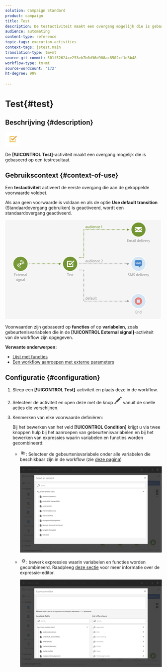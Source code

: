 ```yaml
---
solution: Campaign Standard
product: campaign
title: Test
description: De testactiviteit maakt een overgang mogelijk die is gebaseerd op een testresultaat.
audience: automating
content-type: reference
topic-tags: execution-activities
context-tags: jstest,main
translation-type: tm+mt
source-git-commit: 501f52624ce253eb7b0d36d908ac8502cf1d3b48
workflow-type: tm+mt
source-wordcount: '172'
ht-degree: 90%

---
```



# Test{#test}

## Beschrijving {#description}

![](assets/test.png)

De **[!UICONTROL Test]**-activiteit maakt een overgang mogelijk die is gebaseerd op een testresultaat.

## Gebruikscontext {#context-of-use}

Een **testactiviteit** activeert de eerste overgang die aan de gekoppelde voorwaarde voldoet.

Als aan geen voorwaarde is voldaan en als de optie **Use default transition** (Standaardovergang gebruiken) is geactiveerd, wordt een standaardovergang geactiveerd.

![](assets/wkf_test_activity_example.png)

Voorwaarden zijn gebaseerd op **functies** of op **variabelen**, zoals gebeurtenisvariabelen die in de **[!UICONTROL External signal]**-activiteit van de workflow zijn opgegeven.

**Verwante onderwerpen:**

* [Lijst met functies](../../automating/using/list-of-functions.md)
* [Een workflow aanroepen met externe parameters](../../automating/using/calling-a-workflow-with-external-parameters.md)

## Configuratie {#configuration}

1. Sleep een **[!UICONTROL Test]**-activiteit en plaats deze in de workflow.
1. Selecteer de activiteit en open deze met de knop ![](assets/edit_darkgrey-24px.png) vanuit de snelle acties die verschijnen.
1. Kenmerken van elke voorwaarde definiëren:

   Bij het bewerken van het veld **[!UICONTROL Condition]** krijgt u via twee knoppen hulp bij het aanroepen van gebeurtenisvariabelen en bij het bewerken van expressies waarin variabelen en functies worden gecombineerd:

   * ![](assets/extsignal_picker.png): Selecteer de gebeurtenisvariabele onder alle variabelen die beschikbaar zijn in de workflow (zie [deze pagina](../../automating/using/customizing-workflow-external-parameters.md))

      ![](assets/wkf_test_activity_variables.png)

   * ![](assets/extsignal_expression_editor.png): bewerk expressies waarin variabelen en functies worden gecombineerd. Raadpleeg [deze sectie](../../automating/using/advanced-expression-editing.md) voor meer informatie over de expressie-editor.

      ![](assets/wkf_test_activity_variables_expression.png)
